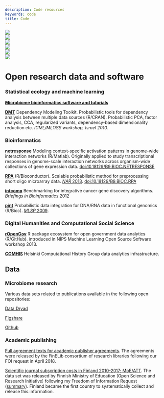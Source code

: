 ```yaml
---
description: Code resources
keywords: code
title: Code
---
```


<div id = "ref" class="code-boxes-container">
  <div class="miaverse"><a href="https://microbiome.github.io/" target="_blank"><div>
    <img class="pic-code" src="../img/boxes-code/miaverse_logo.png"/>
  </div></a></div>
  <div class="ropengov"><a href="http://ropengov.org/" target="_blank"><div>
    <img class="pic-code" src="../img/boxes-code/ropengov.PNG"/>
  </div></a></div>
  <div class="bioconductor"><a href="https://www.bioconductor.org/help/search/index.html?q=Leo+Lahti/" target="_blank"><div>
    <img class="pic-code" src="../img/boxes-code/bioconductorlogo.jpg"/>
  </div></a></div>
  <div class="COMHIS"><a href="https://www2.helsinki.fi/en/researchgroups/computational-history" target="_blank"><div>
    <img class="pic-code" src="../img/boxes-code/comhis.png"/>
  </div></a></div>
  <div class="other"><a href="/code#ref"><div>
    <img class="pic-code pic-other" src="../img/boxes-code/other.png"/>
  </div></a></div>
  <div class="data"><a href="https://datadryad.org/search?utf8=%E2%9C%93&q=Leo+Lahti" target="_blank"><div>
    <img class="pic-code" src="../img/boxes-code/data-logo.png"/>
  </div></a></div>
</div>


# Open research data and software


### Statistical ecology and machine learning

**[Microbiome bioinformatics software and tutorials](http://microbiome.github.io)**

**[DMT](http://dmt.r-forge.r-project.org)** Dependency Modeling Toolkit. Probabilistic tools for dependency analysis between multiple data sources (R/CRAN). Probabilistic PCA, factor analysis, CCA, regularized variants, dependency-based dimensionality reduction etc. _ICML/MLOSS workshop, Israel 2010_.

<!--**[earlywarnings](http://www.early-warning-signals.org/)** Methods for identification of critical transitions between ecosystem states from time series data (CRAN). Co-developer. [CRAN](http://cran.r-project.org/web/packages/earlywarnings/index.html)/[Github](https://github.com/earlywarningtoolbox/earlywarnings-R/tree/master/earlywarnings). _WICI Data Challenge 2013 runner-up / Waterloo Institute for Complex Systems and Innovation._-->



### Bioinformatics

**[netresponse](http://bioconductor.org/packages/release/bioc/html/netresponse.html)** Modeling context-specific activation patterns in genome-wide interaction networks (R/Matlab). Originally applied to study transcriptional responses in genome-scale interaction networks across organism-wide collections of gene expression data. [doi:10.18129/B9.BIOC.NETRESPONSE](https://doi.org/10.18129/B9.BIOC.NETRESPONSE)

**[RPA](http://bioconductor.org/packages/release/bioc/html/RPA.html)** (R/Bioconductor). Scalable probabilistic method for preprocessing short oligo microarray data. [_NAR_ 2013](http://nar.oxfordjournals.org/content/early/2013/04/05/nar.gkt229.abstract). [doi:10.18129/B9.BIOC.RPA](https://doi.org/10.18129/B9.BIOC.RPA)

**[intcomp](http://intcomp.r-forge.r-project.org)** Benchmarking for integrative cancer gene discovery algorithms. [_Briefings in Bioinformatics_ 2012](http://bib.oxfordjournals.org/content/early/2012/03/21/bib.bbs005.abstract)

**[pint](https://github.com/antagomir/pint)** Probabilistic data integration for DNA/RNA data in functional genomics (R/Bioc). [_MLSP_ 2009](http://arxiv.org/abs/1101.5919).


### Digital Humanities and Computational Social Science

**[rOpenGov](https://ropengov.org)** R package ecosystem for open government data analytics (R/GitHub). introduced in NIPS Machine Learning Open Source Software workshop 2013.

**[COMHIS](http://helsinki.fi/computational-history)** Helsinki Computational History Group data analytics infrastructure.


## Data


### Microbiome research

Various data sets related to publications available in the following
open repositories:

[Data Dryad](https://datadryad.org/search?utf8=%E2%9C%93&q=Leo+Lahti)

[Figshare](https://figshare.com/search?q=Leo+Lahti)

[Github](https://microbiome.github.io/)


### Academic publishing

[Full agreement texts for academic publisher agreements](http://finelib.fi/negotiations/negotiations/). The agreements were released by the FinELib consortium of research libraries following our FOI request in April 2018.

[Scientific journal subscription costs in Finland 2010-2017; MoE/ATT](http://ropengov.github.io/r/2018/12/05/FOI/). The data set was released by Finnish Ministry of Education (Open Science and Research Initiative) following my Freedom of Information Request ([summary](http://ropengov.github.io/r/2016/06/10/FOI/)). Finland became the first country to systematically collect and release this information.


